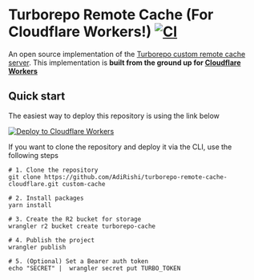 # Turborepo Remote Cache (For Cloudflare Workers!) [![CI](https://github.com/AdiRishi/turborepo-remote-cache-cloudflare/actions/workflows/ci.yml/badge.svg)](https://github.com/AdiRishi/turborepo-remote-cache-cloudflare/actions/workflows/ci.yml)

An open source implementation of the [Turborepo custom remote cache server](https://turbo.build/repo/docs/core-concepts/remote-caching).
This implementation is **built from the ground up for [Cloudflare Workers](https://developers.cloudflare.com/workers/)**

## Quick start

The easiest way to deploy this repository is using the link below

[![Deploy to Cloudflare Workers](https://deploy.workers.cloudflare.com/button)](https://deploy.workers.cloudflare.com/?url=https://github.com/AdiRishi/turborepo-remote-cache-cloudflare)

If you want to clone the repository and deploy it via the CLI, use the following steps

```lang=sh
# 1. Clone the repository
git clone https://github.com/AdiRishi/turborepo-remote-cache-cloudflare.git custom-cache

# 2. Install packages
yarn install

# 3. Create the R2 bucket for storage
wrangler r2 bucket create turborepo-cache

# 4. Publish the project
wrangler publish

# 5. (Optional) Set a Bearer auth token
echo "SECRET" |  wrangler secret put TURBO_TOKEN
```
